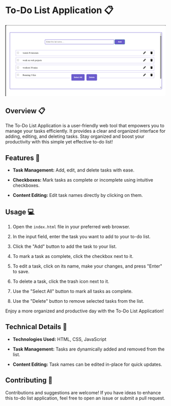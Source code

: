 # To-Do List Application :clipboard:

![To-Do List Application](images/todo-list.png)

## Overview :clipboard:

The To-Do List Application is a user-friendly web tool that empowers you to manage your tasks efficiently. It provides a clear and organized interface for adding, editing, and deleting tasks. Stay organized and boost your productivity with this simple yet effective to-do list!

## Features :rocket:

- **Task Management:** Add, edit, and delete tasks with ease.

- **Checkboxes:** Mark tasks as complete or incomplete using intuitive checkboxes.

- **Content Editing:** Edit task names directly by clicking on them.

## Usage :computer:

1. Open the `index.html` file in your preferred web browser.

2. In the input field, enter the task you want to add to your to-do list.

3. Click the "Add" button to add the task to your list.

4. To mark a task as complete, click the checkbox next to it.

5. To edit a task, click on its name, make your changes, and press "Enter" to save.

6. To delete a task, click the trash icon next to it.

7. Use the "Select All" button to mark all tasks as complete.

8. Use the "Delete" button to remove selected tasks from the list.

Enjoy a more organized and productive day with the To-Do List Application!

## Technical Details :wrench:

- **Technologies Used:** HTML, CSS, JavaScript

- **Task Management:** Tasks are dynamically added and removed from the list.

- **Content Editing:** Task names can be edited in-place for quick updates.

## Contributing :handshake:

Contributions and suggestions are welcome! If you have ideas to enhance this to-do list application, feel free to open an issue or submit a pull request.
